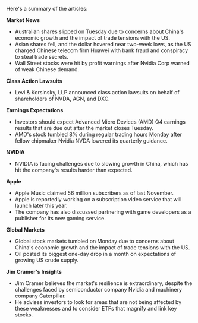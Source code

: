 Here's a summary of the articles:

**Market News**

* Australian shares slipped on Tuesday due to concerns about China's economic growth and the impact of trade tensions with the US.
* Asian shares fell, and the dollar hovered near two-week lows, as the US charged Chinese telecom firm Huawei with bank fraud and conspiracy to steal trade secrets.
* Wall Street stocks were hit by profit warnings after Nvidia Corp warned of weak Chinese demand.

**Class Action Lawsuits**

* Levi & Korsinsky, LLP announced class action lawsuits on behalf of shareholders of NVDA, AGN, and DXC.

**Earnings Expectations**

* Investors should expect Advanced Micro Devices (AMD) Q4 earnings results that are due out after the market closes Tuesday.
* AMD's stock tumbled 8% during regular trading hours Monday after fellow chipmaker Nvidia NVDA lowered its quarterly guidance.

**NVIDIA**

* NVIDIA is facing challenges due to slowing growth in China, which has hit the company's results harder than expected.

**Apple**

* Apple Music claimed 56 million subscribers as of last November.
* Apple is reportedly working on a subscription video service that will launch later this year.
* The company has also discussed partnering with game developers as a publisher for its new gaming service.

**Global Markets**

* Global stock markets tumbled on Monday due to concerns about China's economic growth and the impact of trade tensions with the US.
* Oil posted its biggest one-day drop in a month on expectations of growing US crude supply.

**Jim Cramer's Insights**

* Jim Cramer believes the market's resilience is extraordinary, despite the challenges faced by semiconductor company Nvidia and machinery company Caterpillar.
* He advises investors to look for areas that are not being affected by these weaknesses and to consider ETFs that magnify and link key stocks.